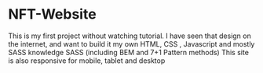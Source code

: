 # NFT-Website
This is my first project without watching tutorial. I have seen that design on the internet, and want to build it my own HTML, CSS , Javascript and mostly SASS knowledge
SASS (including BEM and 7+1 Pattern methods)
This site is also responsive for mobile, tablet and desktop
